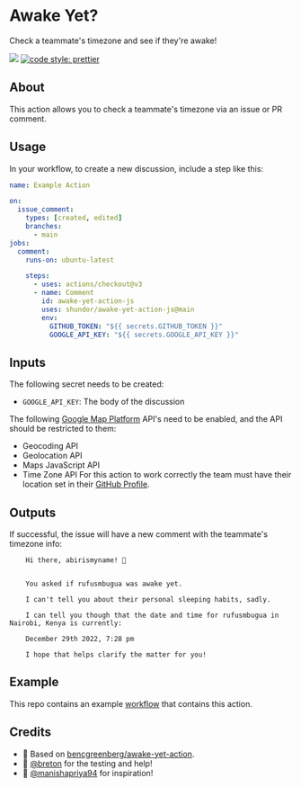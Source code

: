 # Awake Yet?

Check a teammate's timezone and see if they're awake!

 ![](https://github.com/shundor/awake-yet-action-js/workflows/tests/badge.svg) [![code style: prettier](https://img.shields.io/badge/code_style-prettier-ff69b4.svg?style=flat-square)](https://github.com/prettier/prettier)

## About

This action allows you to check a teammate's timezone via an issue or PR comment.

## Usage

In your workflow, to create a new discussion, include a step like this:

```yaml
name: Example Action

on:
  issue_comment:
    types: [created, edited]
    branches:
      - main     
jobs:
  comment:
    runs-on: ubuntu-latest

    steps:
      - uses: actions/checkout@v3
      - name: Comment
        id: awake-yet-action-js
        uses: shundor/awake-yet-action-js@main
        env:
          GITHUB_TOKEN: "${{ secrets.GITHUB_TOKEN }}"
          GOOGLE_API_KEY: "${{ secrets.GOOGLE_API_KEY }}"          
```

## Inputs

The following secret needs to be created:

- `GOOGLE_API_KEY`: The body of the discussion

The following [Google Map Platform](https://console.cloud.google.com/google/maps-apis/overview) API's need to be enabled, and the API should be restricted to them:
- Geocoding API
- Geolocation API
- Maps JavaScript API
- Time Zone API
For this action to work correctly the team must have their location set in their [GitHub Profile](https://docs.github.com/en/account-and-profile/setting-up-and-managing-your-github-profile/customizing-your-profile/personalizing-your-profile#setting-your-location-and-time-zone).

## Outputs

If successful, the issue will have a new comment with the teammate's timezone info:
```
    Hi there, abirismyname! 👋
    

    You asked if rufusmbugua was awake yet.

    I can't tell you about their personal sleeping habits, sadly.

    I can tell you though that the date and time for rufusmbugua in Nairobi, Kenya is currently:

    December 29th 2022, 7:28 pm

    I hope that helps clarify the matter for you!
```    

## Example

This repo contains an example [workflow](https://github.com/shundor/awake-yet-action-js/blob/main/.github/workflows/example.yml) that contains this action.

## Credits

- :bow: Based on [bencgreenberg/awake-yet-action](https://github.com/bencgreenberg/awake-yet-action).
- :bow: [@breton](breton) for the testing and help!
- :bow: [@manishapriya94](manishapriya94) for inspiration!
